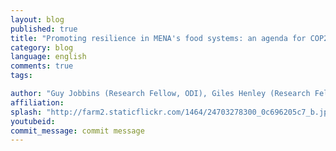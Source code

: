 ```yaml
---
layout: blog
published: true
title: "Promoting resilience in MENA's food systems: an agenda for COP22"
category: blog
language: english
comments: true
tags: 

author: "Guy Jobbins (Research Fellow, ODI), Giles Henley (Research Fellow, ODI), and Oscar Ekdahl (Regional Programme Officer, WFP)."
affiliation: 
splash: "http://farm2.staticflickr.com/1464/24703278300_0c696205c7_b.jpg"
youtubeid: 
commit_message: commit message
---
```


